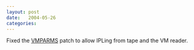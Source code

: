 ```yaml
---
layout: post
date:   2004-05-26
categories:
---
```

Fixed the <a href="zlinux/vmparms/">VMPARMS</a> patch to allow IPLing from tape and the VM reader.
